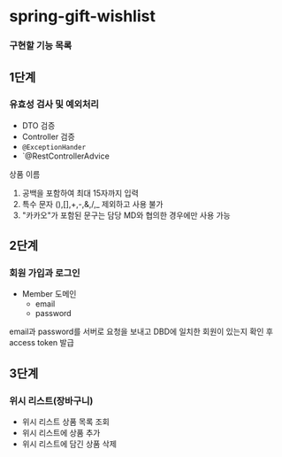 # spring-gift-wishlist

### 구현할 기능 목록

## 1단계

### 유효성 검사 및 예외처리
- DTO 검증
- Controller 검증
- `@ExceptionHander`
- `@RestControllerAdvice

상품 이름
   1. 공백을 포함하여 최대 15자까지 입력
   2. 특수 문자 (),[],+,-,&,/,_ 제외하고 사용 불가
   3. "카카오"가 포함된 문구는 담당 MD와 협의한 경우에만 사용 가능

## 2단계

### 회원 가입과 로그인

- Member 도메인
  - email
  - password

  
email과 password를 서버로 요청을 보내고 DBD에 일치한 회원이 있는지 확인 후 access token 발급

## 3단계

### 위시 리스트(장바구니)
- 위시 리스트 상품 목록 조회
- 위시 리스트에 상품 추가
- 위시 리스트에 담긴 상품 삭제
